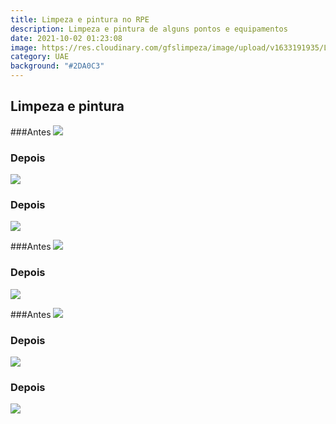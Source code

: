 ```yaml
---
title: Limpeza e pintura no RPE
description: Limpeza e pintura de alguns pontos e equipamentos
date: 2021-10-02 01:23:08
image: https://res.cloudinary.com/gfslimpeza/image/upload/v1633191935/Limpeza%20UAE/novas%20estruturas/parte%203/35ff992a-fbad-4855-9cc5-866bfdf09d12_caiz9w.jpg
category: UAE
background: "#2DA0C3"
---
```

## Limpeza e pintura

###Antes
![](https://res.cloudinary.com/gfslimpeza/image/upload/v1633191973/Limpeza%20UAE/novas%20estruturas/parte%203/29126a38-d8b1-4804-be5f-94a12b65418c_hssyl1.jpg)

### Depois
![](https://res.cloudinary.com/gfslimpeza/image/upload/v1633191978/Limpeza%20UAE/novas%20estruturas/parte%203/879c0267-5c7a-4589-9043-146865b9a646_lb06nv.jpg)

### Depois 
![](https://res.cloudinary.com/gfslimpeza/image/upload/v1633191934/Limpeza%20UAE/novas%20estruturas/parte%203/8a751c82-53ba-464d-96fd-d06b5fd34c6b_w0wurb.jpg)

###Antes
![](https://res.cloudinary.com/gfslimpeza/image/upload/v1633191934/Limpeza%20UAE/novas%20estruturas/parte%203/8d327c52-498c-4a0a-bbe7-208bb32f6f06_pqt6qh.jpg)

### Depois 
![](https://res.cloudinary.com/gfslimpeza/image/upload/v1633191934/Limpeza%20UAE/novas%20estruturas/parte%203/8e101e58-76e6-4eea-95d0-cfe2e7012a86_m0etdj.jpg)

###Antes
![](https://res.cloudinary.com/gfslimpeza/image/upload/v1633191934/Limpeza%20UAE/novas%20estruturas/parte%203/6fed5aee-c744-41cf-9456-592c8571ddec_olakl0.jpg)

### Depois 
![](https://res.cloudinary.com/gfslimpeza/image/upload/v1633191957/Limpeza%20UAE/novas%20estruturas/parte%203/2778a434-56dd-48cd-97e7-d219d169852c_yvvowa.jpg)

### Depois 
![](https://res.cloudinary.com/gfslimpeza/image/upload/v1633191935/Limpeza%20UAE/novas%20estruturas/parte%203/9f00e624-0277-4468-ab5b-2b7ece3f2932_cr2wln.jpg)